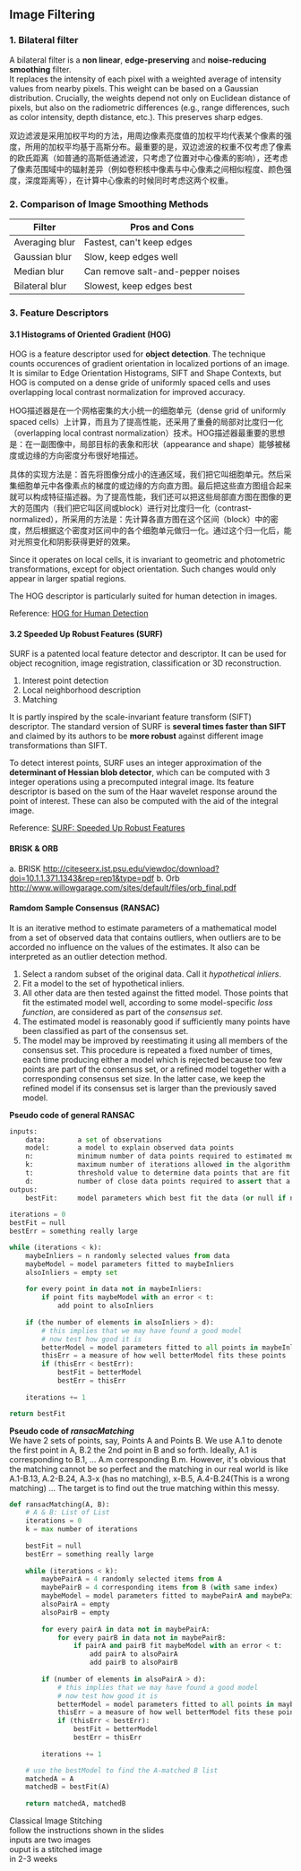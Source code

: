 ﻿## Image Filtering

### 1. Bilateral filter
A bilateral filter is a __non linear__, __edge-preserving__ and __noise-reducing smoothing__ filter.  
It replaces the intensity of each pixel with a weighted average of intensity values from nearby pixels. This weight can be based on a Gaussian distribution. Crucially, the weights depend not only on Euclidean distance of pixels, but also on the radiometric differences (e.g., range differences, such as color intensity, depth distance, etc.). This preserves sharp edges.  

双边滤波是采用加权平均的方法，用周边像素亮度值的加权平均代表某个像素的强度，所用的加权平均基于高斯分布。最重要的是，双边滤波的权重不仅考虑了像素的欧氏距离（如普通的高斯低通滤波，只考虑了位置对中心像素的影响），还考虑了像素范围域中的辐射差异（例如卷积核中像素与中心像素之间相似程度、颜色强度，深度距离等），在计算中心像素的时候同时考虑这两个权重。  

### 2. Comparison of Image Smoothing Methods
| Filter         | Pros and Cons                     |
|----------------|-----------------------------------|
| Averaging blur | Fastest, can't keep edges         |
| Gaussian blur  | Slow, keep edges well             |
| Median blur    | Can remove salt-and-pepper noises |
| Bilateral blur | Slowest, keep edges best          |

### 3. Feature Descriptors

#### 3.1 Histograms of Oriented Gradient (HOG)
HOG is a feature descriptor used for __object detection__.
The technique counts occurences of gradient orientation in localized portions of an image. It is similar to Edge Orientation Histograms, SIFT and Shape Contexts, but HOG is computed on a dense gride of uniformly spaced cells and uses overlapping local contrast normalization for improved accuracy.  

HOG描述器是在一个网格密集的大小统一的细胞单元（dense grid of uniformly spaced cells）上计算，而且为了提高性能，还采用了重叠的局部对比度归一化（overlapping local contrast normalization）技术。HOG描述器最重要的思想是：在一副图像中，局部目标的表象和形状（appearance and shape）能够被梯度或边缘的方向密度分布很好地描述。  

具体的实现方法是：首先将图像分成小的连通区域，我们把它叫细胞单元。然后采集细胞单元中各像素点的梯度的或边缘的方向直方图。最后把这些直方图组合起来就可以构成特征描述器。为了提高性能，我们还可以把这些局部直方图在图像的更大的范围内（我们把它叫区间或block）进行对比度归一化（contrast-normalized），所采用的方法是：先计算各直方图在这个区间（block）中的密度，然后根据这个密度对区间中的各个细胞单元做归一化。通过这个归一化后，能对光照变化和阴影获得更好的效果。

Since it operates on local cells, it is invariant to geometric and photometric transformations, except for object orientation. Such changes would only appear in larger spatial regions.  

The HOG descriptor is particularly suited for human detection in images.

Reference: [HOG for Human Detection](https://lear.inrialpes.fr/people/triggs/pubs/Dalal-cvpr05.pdf)

#### 3.2 Speeded Up Robust Features (SURF)
SURF is a patented local feature detector and descriptor. It can be used for object recognition, image registration, classification or 3D reconstruction.  
1. Interest point detection
2. Local neighborhood description
3. Matching

It is partly inspired by the scale-invariant feature transform (SIFT) descriptor. The standard version of SURF is __several times faster than SIFT__ and claimed by its authors to be __more robust__ against different image transformations than SIFT.  

To detect interest points, SURF uses an integer approximation of the __determinant of Hessian blob detector__, which can be computed with 3 integer operations using a precomputed integral image. Its feature descriptor is based on the sum of the Haar wavelet response around the point of interest. These can also be computed with the aid of the integral image.  

Reference: [SURF: Speeded Up Robust Features](https://www.vision.ee.ethz.ch/~surf/eccv06.pdf)

#### BRISK & ORB
 a. BRISK http://citeseerx.ist.psu.edu/viewdoc/download?doi=10.1.1.371.1343&rep=rep1&type=pdf
 b. Orb http://www.willowgarage.com/sites/default/files/orb_final.pdf

#### Ramdom Sample Consensus (RANSAC)
It is an iterative method to estimate parameters of a mathematical model from a set of observed data that contains outliers, when outliers are to be accorded no influence on the values of the estimates. It also can be interpreted as an outlier detection method.  
1. Select a random subset of the original data. Call it _hypothetical inliers_.
2. Fit a model to the set of hypothetical inliers.
3. All other data are then tested against the fitted model. Those points that fit the estimated model well, according to some model-specific _loss function_, are considered as part of the _consensus set_.
4. The estimated model is reasonably good if sufficiently many points have been classified as part of the consensus set.
5. The model may be improved by reestimating it using all members of the consensus set.
This procedure is repeated a fixed number of times, each time producing either a model which is rejected because too few points are part of the consensus set, or a refined model together with a corresponding consensus set size. In the latter case, we keep the refined model if its consensus set is larger than the previously saved model.  

__Pseudo code of general RANSAC__
```python
inputs:
    data:        a set of observations
    model:       a model to explain observed data points
    n:           minimum number of data points required to estimated model parameters
    k:           maximum number of iterations allowed in the algorithm
    t:           threshold value to determine data points that are fit well by model
    d:           number of close data points required to assert that a model fits well to data
outpus:
    bestFit:     model parameters which best fit the data (or null if no good model is found)
    
iterations = 0
bestFit = null
bestErr = something really large

while (iterations < k):
    maybeInliers = n randomly selected values from data
    maybeModel = model parameters fitted to maybeInliers
    alsoInliers = empty set
    
    for every point in data not in maybeInliers:
        if point fits maybeModel with an error < t:
            add point to alsoInliers
    
    if (the number of elements in alsoInliers > d):
        # this implies that we may have found a good model
        # now test how good it is
        betterModel = model parameters fitted to all points in maybeInliers and alsoInliers
        thisErr = a measure of how well betterModel fits these points
        if (thisErr < bestErr):
            bestFit = betterModel
            bestErr = thisErr
    
    iterations += 1

return bestFit
```

__Pseudo code of _ransacMatching___  
We have 2 sets of points, say, Points A and Points B. We use A.1 to denote the first point in A, B.2 the 2nd point in B and so forth. Ideally, A.1 is corresponding to B.1, ... A.m corresponding B.m. However, it's obvious that the matching cannot be so perfect and the matching in our real world is like A.1-B.13, A.2-B.24, A.3-x (has no matching), x-B.5, A.4-B.24(This is a wrong matching) ... The target is to find out the true matching within this messy.
```python
def ransacMatching(A, B):
    # A & B: List of List
    iterations = 0
    k = max number of iterations
    
    bestFit = null
    bestErr = something really large
    
    while (iterations < k):
        maybePairA = 4 randomly selected items from A
        maybePairB = 4 corresponding items from B (with same index)
        maybeModel = model parameters fitted to maybePairA and maybePairB (use tools e.g. linear regression)
        alsoPairA = empty
        alsoPairB = empty
        
        for every pairA in data not in maybePairA: 
            for every pairB in data not in maybePairB: 
                if pairA and pairB fit maybeModel with an error < t:
                    add pairA to alsoPairA
                    add pairB to alsoPairB
        
        if (number of elements in alsoPairA > d):
            # this implies that we may have found a good model
            # now test how good it is
            betterModel = model parameters fitted to all points in maybePair and alsoPair
            thisErr = a measure of how well betterModel fits these points (use tools e.g. mean square error)
            if (thisErr < bestErr):
                bestFit = betterModel
                bestErr = thisErr
        
        iterations += 1

    # use the bestModel to find the A-matched B list
    matchedA = A
    matchedB = bestFit(A)
    
    return matchedA, matchedB
```

Classical Image Stitching  
follow the instructions shown in the slides  
inputs are two images  
ouput is a stitched image  
in 2-3 weeks
